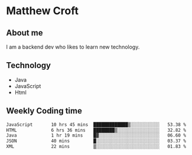 # Matthew Croft

## About me
I am a backend dev who likes to learn new technology. 

## Technology
- Java
- JavaScript
- Html

## Weekly Coding time
<!--START_SECTION:waka-->

```txt
JavaScript       10 hrs 45 mins  █████████████▒░░░░░░░░░░░   53.38 %
HTML             6 hrs 36 mins   ████████▒░░░░░░░░░░░░░░░░   32.82 %
Java             1 hr 19 mins    █▓░░░░░░░░░░░░░░░░░░░░░░░   06.60 %
JSON             40 mins         █░░░░░░░░░░░░░░░░░░░░░░░░   03.37 %
XML              22 mins         ▒░░░░░░░░░░░░░░░░░░░░░░░░   01.83 %
```

<!--END_SECTION:waka-->
